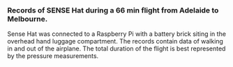 ### Records of SENSE Hat during a 66 min flight from Adelaide to Melbourne.
Sense Hat was connected to a Raspberry Pi with a battery brick siting in the overhead hand luggage compartment. The records contain data of walking in and out of the airplane. The total duration of the flight is best represented by the pressure measurements.

